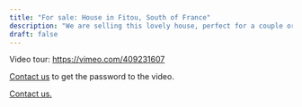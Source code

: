 ```yaml
---
title: "For sale: House in Fitou, South of France"
description: "We are selling this lovely house, perfect for a couple or small family."
draft: false
---
```


Video tour: https://vimeo.com/409231607

[Contact us](/pages/contact) to get the password to the video.

[Contact us.](/pages/contact)
